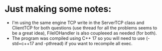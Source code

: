 <h1>Just making some notes:</h1>

- I'm using the same engine TCP write in the ServerTCP class and ClientTCP for both questions (use thread for all the problems seems to be a great idea), FileIOHandler is also coupleeed as needed (for both).
- The program was compiled using C++ 17 so you will need to use (-std=c++17 and -pthread) if you want to recompile all exec.
